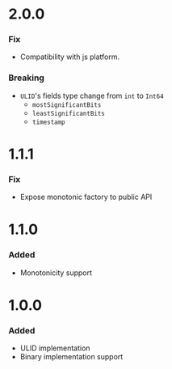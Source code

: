 # 2.0.0

### Fix

* Compatibility with js platform.

### Breaking

* `ULID`'s fields type change from `int` to `Int64`
    * `mostSignificantBits`
    * `leastSignificantBits`
    * `timestamp`

# 1.1.1

### Fix

* Expose monotonic factory to public API

# 1.1.0

### Added

* Monotonicity support

# 1.0.0

### Added

* ULID implementation
* Binary implementation support
